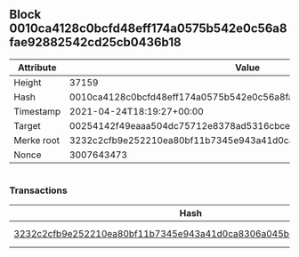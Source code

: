 ## Block 0010ca4128c0bcfd48eff174a0575b542e0c56a8fae92882542cd25cb0436b18

Attribute | Value
--- | ---
Height | 37159
Hash | 0010ca4128c0bcfd48eff174a0575b542e0c56a8fae92882542cd25cb0436b18
Timestamp | 2021-04-24T18:19:27+00:00
Target | 00254142f49eaaa504dc75712e8378ad5316cbcead634704b3734b6271167cc4
Merke root | 3232c2cfb9e252210ea80bf11b7345e943a41d0ca8306a045bcb6561756a5b89
Nonce | 3007643473

```

```

### Transactions

Hash | Amount
--- | ---
[3232c2cfb9e252210ea80bf11b7345e943a41d0ca8306a045bcb6561756a5b89](3232c2cfb9e252210ea80bf11b7345e943a41d0ca8306a045bcb6561756a5b89.md) | 10.00000000 SKEPTI 
